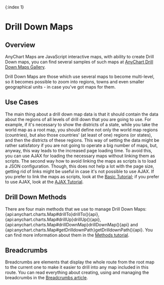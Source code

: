 {:index 1}
# Drill Down Maps

## Overview

AnyChart Maps are JavaScript interactive maps, with ability to create Drill Down maps, you can find several samples of such maps at [AnyChart Drill Down Maps Gallery](https://www.anychart.com/products/anymap/gallery/Maps_with_Drill_Down/).

Drill Down Maps are those which use several maps to become multi-level, so it becomes possible to zoom into regions, towns and even smaller geographical units - in case you've got maps for them. 

## Use Cases

The main thing about a drill down map data is that it should contain the data about the regions of all levels of drill down that you are going to use. For example, if it's necessary to show the districts of a state, while you take the world map as a root map, you should define not only the world map regions (countries), but also those countries' (at least of one) regions (or states), and then the districts of these regions. This way of setting the data might be rather satisfatory if you are not going to operate a big number of maps, but, anyway, this way leads to the increased page loading time. To avoid this, you can use AJAX for loading the necessary maps without linking them as scripts. The second way how to avoid linking the maps as scripts is to load a JSON configuration. Though, this does not help a lot with the page size, getting rid of links might be useful in case it's not possible to use AJAX. If you prefer to link the maps as scripts, look at the [Basic Tutorial](Basic_Tutorial); if you prefer to use AJAX, look at the [AJAX Tutorial](AJAX_Tutorial).

## Drill Down Methods

There are four main methods that we use to manage Drill Down Maps: {api:anychart.charts.Map#drillTo}drillTo(){api}, {api:anychart.charts.Map#drillUp}drillUp(){api}, {api:anychart.charts.Map#drillDownMap}drillDownMap(){api} and {api:anychart.charts.Map#getDrilldownPath}getDrilldownPath(){api}. You can find more information about them in the [Methods tutorial](Methods).

## Breadcrumbs

Breadcrumbs are elements that display the whole route from the root map to the current one to make it easier to drill into any map included in this route. You can read everything about creating, using and managing the breadcrumbs in the [Breadcrumbs article](Breadcrumbs).